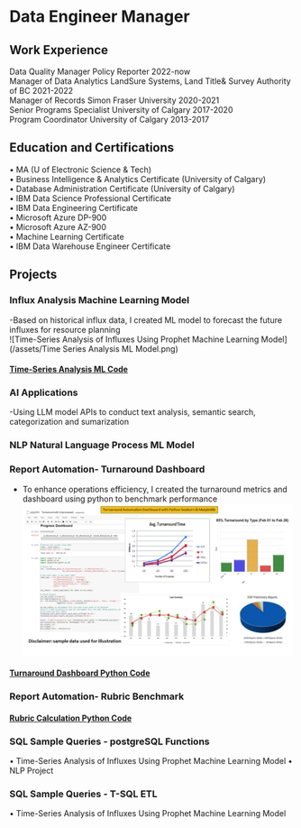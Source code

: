 # Data Engineer Manager

## Work Experience
Data Quality Manager       Policy Reporter 						2022-now \
Manager of Data Analytics  LandSure Systems, Land Title& Survey Authority of BC 	2021-2022 \
Manager of Records         Simon Fraser University 				2020-2021 \
Senior Programs Specialist University of Calgary 					2017-2020 \
Program Coordinator        University of Calgary 					2013-2017 
 
## Education and Certifications
•	MA (U of Electronic Science & Tech) \
•	Business Intelligence & Analytics Certificate (University of Calgary) \
•	Database Administration Certificate (University of Calgary) \
•	IBM Data Science Professional Certificate \
•	IBM Data Engineering Certificate \
•	Microsoft Azure DP-900 \
•	Microsoft Azure AZ-900  \
•	Machine Learning Certificate \
•	IBM Data Warehouse Engineer Certificate 

## Projects
### Influx Analysis Machine Learning Model

  -Based on historical influx data, I created ML model to forecast the future influxes for resource planning   
  ![Time-Series Analysis of Influxes Using Prophet Machine Learning Model](/assets/Time Series Analysis ML Model.png)  
    
#### [Time-Series Analysis ML Code](https://github.com/mengjin2211/github-portfolio-JM/blob/main/sample%20code/time-series%20analysis)  

### AI Applications 
 -Using LLM model APIs to conduct text analysis, semantic search, categorization and sumarization  
 
### NLP Natural Language Process ML Model
 
### Report Automation-	Turnaround Dashboard
  - To enhance operations efficiency, I created the turnaround metrics and dashboard using python to benchmark performance
    ![Turnaround Dashboard](/assets/Turnaround.png)     
#### [Turnaround Dashboard Python Code](https://github.com/mengjin2211/github-portfolio-JM/blob/main/sample%20code/Turnaround%20Calculation%20Python%20Code%20Ingestion%20SQL%20DB)  

### Report Automation-	Rubric Benchmark
#### [Rubric Calculation Python Code](https://github.com/mengjin2211/github-portfolio-JM/blob/main/sample%20code/rubric%20calculation%20python%20code)    
    
### SQL Sample Queries - postgreSQL Functions
•	Time-Series Analysis of Influxes Using Prophet Machine Learning Model
•	NLP Project

### SQL Sample Queries - T-SQL ETL 
•	Time-Series Analysis of Influxes Using Prophet Machine Learning Model

